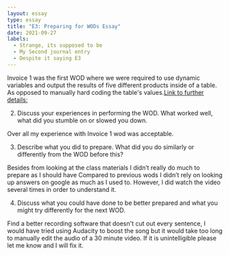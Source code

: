 ```yaml
---
layout: essay
type: essay
title: "E3: Preparing for WODs Essay"
date: 2021-09-27
labels:
  - Strange, its supposed to be
  - My Second journal entry
  - Despite it saying E3
--- 
```

Invoice 1 was the first WOD where we were required to use dynamic variables and output the results of five different products inside of a table. As opposed to manually hard coding the table's values.[Link to further details:](https://dport96.github.io/ITM352/morea/060.expressions-operators/experience-preparing-for-WOD.html)

2) Discuss your experiences in performing the WOD. What worked well, what did you stumble on or slowed you down.

Over all my experience with Invoice 1 wod was acceptable. 

3) Describe what you did to prepare. What did you do similarly or differently from the WOD before this?

Besides from looking at the class materials I didn’t really do much to prepare as I should have 
Compared to previous wods I didn’t rely on looking up answers on google as much as I used to. However, I did watch the video several times in order to understand it.

4) Discuss what you could have done to be better prepared and what you might try differently for the next WOD.

 Find a better recording software that doesn't cut out every sentence, I would have tried using Audacity to boost the song but it would take too long to manually edit the audio of a 30 minute video. If it is unintelligible please let me know and I will fix it.


